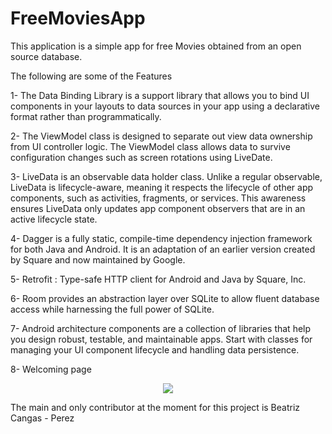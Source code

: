 # FreeMoviesApp

This application is a simple app for free Movies obtained from an open source database.

The following are some of the Features

1- The Data Binding Library is a support library that allows you to bind UI components in your layouts to data sources in your app using a declarative format rather than programmatically.

2- The ViewModel class is designed to separate out view data ownership from UI controller logic.
The ViewModel class allows data to survive configuration changes such as screen rotations using LiveDate.

3- LiveData is an observable data holder class. Unlike a regular observable, LiveData is lifecycle-aware, meaning it respects the lifecycle of other app components, such as activities, fragments, or services. This awareness ensures LiveData only updates app component observers that are in an active lifecycle state.

4- Dagger is a fully static, compile-time dependency injection framework for both Java and Android. It is an adaptation of an earlier version created by Square and now maintained by Google.

5- Retrofit : Type-safe HTTP client for Android and Java by Square, Inc.

6- Room provides an abstraction layer over SQLite to allow fluent database access while harnessing the full power of SQLite.

7- Android architecture components are a collection of libraries that help you design robust, testable, and maintainable apps. Start with classes for managing your UI component lifecycle and handling data persistence.

8- Welcoming page

<div align="center">
    <img src="C:\Users\Beatriz\AndroidStudioProjects\HW6\FreeMoviesApp2\app\src\main\res\mipmap-xxhdpi\free_movies.png" raw=true"</img>
    </div>

The main and only contributor at the moment for this project is Beatriz Cangas - Perez
